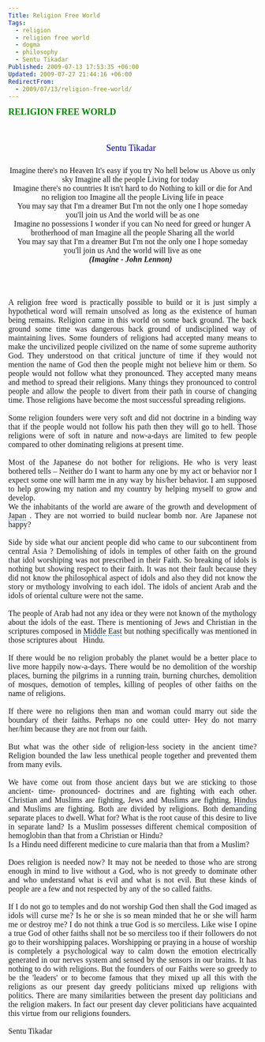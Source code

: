 ```yaml
---
Title: Religion Free World
Tags:
  - religion
  - religion free world
  - dogma
  - philosophy
  - Sentu Tikadar
Published: 2009-07-13 17:53:35 +06:00
Updated: 2009-07-27 21:44:16 +06:00
RedirectFrom:
  - 2009/07/13/religion-free-world/
---
```


<h1 style="margin: 0in 0in 0pt;"><span style="font-size: large; color: #008000; font-family: Garamond;">RELIGION FREE WORLD</span></h1>
<span style="font-size: 16pt;"><span style="font-family: Times New Roman;">
<p style="margin: 0in 0in 0pt;" align="center"> </p>

</span></span>
<p style="margin: 0in 0in 0pt;" align="center"><span style="font-size: large; color: #000080; font-family: Garamond;">Sentu Tikadar</span><span style="font-size: 16pt;"><span style="font-family: Times New Roman;"><span style="font-size: 18pt;"> </span></span></span></p>
<p style="margin: 0in 0in 0pt;" align="center"> </p>

<p style="margin: 0in 0in 0pt;" align="center"><span style="font-size: medium; font-family: Garamond;">Imagine there's no Heaven
It's easy if you try
No hell below us
Above us only sky
Imagine all the people
Living for today
 </span>

<p style="margin: 0in 0in 0pt;" align="center"><span style="font-size: medium; font-family: Garamond;">Imagine there's no countries
It isn't hard to do
Nothing to kill or die for
And no religion too
Imagine all the people
Living life in peace </span>

<p style="margin: 0in 0in 0pt;" align="center"><span style="font-size: medium; font-family: Garamond;">
You may say that I'm a dreamer
But I'm not the only one
I hope someday you'll join us
And the world will be as one </span>

<p style="margin: 0in 0in 0pt;" align="center"><span style="font-size: medium; font-family: Garamond;">
Imagine no possessions
I wonder if you can
No need for greed or hunger
A brotherhood of man
Imagine all the people
Sharing all the world </span>

<p style="margin: 0in 0in 0pt;" align="center"><span style="font-size: medium; font-family: Garamond;">
You may say that I'm a dreamer
But I'm not the only one
I hope someday you'll join us
And the world will live as one </span>

<p style="margin: 0in 0in 0pt;" align="center"><span style="font-size: medium; font-family: Garamond;"><em><strong>(Imagine - John Lennon)
</strong></em> </span>

<span style="font-family: Times New Roman;"><span style="font-size: 16pt;">
<p class="MsoNormal" style="margin: 0in 0in 0pt 99pt; text-indent: 45pt;"><span style="font-size: 18pt;"> </span></p>

</span></span><span style="font-family: Garamond;">
<p class="MsoNormal" style="margin: 0in 0in 0pt;" align="justify"><span style="font-size: medium;">A religion free word is practically possible to build or it is just simply a hypothetical word will remain unsolved as long as the existence of human being remains. Religion came in this world on some back ground. The back ground some time was dangerous back ground of undisciplined way of maintaining lives. Some founders of religions had accepted many means to make the uncivilized people civilized on the name of some supreme authority God. They understood on that critical juncture of time if they would not mention the <span id="lw_1247485603_0" class="yshortcuts">name of God</span> then the people might not believe him or them. So people would not follow what they pronounced. They accepted many means and method to spread their religions. Many things they pronounced to control people and allow the people to divert from their path in course of changing time. Those religions have become the most successful spreading religions. </span></p>

<span style="font-size: 16pt;">
<p class="MsoNormal" style="margin: 0in 0in 0pt;" align="justify"><span style="font-size: medium;">  </span></p>
<p class="MsoNormal" style="margin: 0in 0in 0pt;" align="justify"><span style="font-size: medium;">Some religion founders were very soft and did not doctrine in a binding way that if the people would not follow his path then they will go to hell. Those religions were of soft in nature and now-a-days are limited to few people compared to other dominating religions at present time. </span></p>
<p class="MsoNormal" style="margin: 0in 0in 0pt;" align="justify"><span style="font-size: medium;">  </span></p>
<p class="MsoNormal" style="margin: 0in 0in 0pt;" align="justify"><span style="font-size: medium;">Most of the Japanese do not bother for religions. He who is very least bothered tells – Neither do I want to harm any one by my act or behavior nor I expect some one will harm me in any way by his/her behavior. I am supposed to help growing my nation and my country by helping myself to grow and develop. </span></p>
<p class="MsoNormal" style="margin: 0in 0in 0pt;" align="justify"><span style="font-size: medium;">We the inhabitants of the world are aware of the growth and development of <span id="lw_1247485603_1" class="yshortcuts" style="cursor: hand; border-bottom: #0066cc 1px dashed;">Japan</span> . They are not worried to build nuclear bomb nor. Are Japanese not happy? </span></p>
<p class="MsoNormal" style="margin: 0in 0in 0pt;" align="justify"><span style="font-size: medium;">  </span></p>
<p class="MsoNormal" style="margin: 0in 0in 0pt;" align="justify"><span style="font-size: medium;">Side by side what our ancient people did who came to our subcontinent from central Asia ? Demolishing of idols in temples of other faith on the ground that idol worshiping was not prescribed in their Faith. So breaking of idols is nothing but showing respect to their faith. It was not their fault because they did not know the philosophical aspect of idols and also they did not know the story or mythology involving to each idol. The idols of ancient Arab and the idols of oriental culture were not the same. </span></p>
<p class="MsoNormal" style="margin: 0in 0in 0pt;" align="justify"><span style="font-size: medium;">  </span></p>
<p class="MsoNormal" style="margin: 0in 0in 0pt;" align="justify"><span style="font-size: medium;">The people of Arab had not any idea or they were not known of the mythology about the idols of the east. There is mentioning of Jews and Christian in the scriptures composed in <span id="lw_1247485603_2" class="yshortcuts" style="cursor: hand; border-bottom: #0066cc 1px dashed;">Middle East</span> but nothing specifically was mentioned in those scriptures about   Hindu.   </span></p>
<p class="MsoNormal" style="margin: 0in 0in 0pt;" align="justify"><span style="font-size: medium;">  </span></p>
<p class="MsoNormal" style="margin: 0in 0in 0pt;" align="justify"><span style="font-size: medium;">If there would be no religion probably the planet would be a better place to live more happily now-a-days. There would be no demolition of the worship places, burning the pilgrims in a running train, burning churches, demolition of mosques, demotion of temples, killing of peoples of other faiths on the name of religions. </span></p>
<p class="MsoNormal" style="margin: 0in 0in 0pt;" align="justify"><span style="font-size: medium;">  </span></p>
<p class="MsoNormal" style="margin: 0in 0in 0pt;" align="justify"><span style="font-size: medium;">If there were no religions then <span id="lw_1247485603_3" class="yshortcuts">man and woman</span> could marry out side the boundary of their faiths. Perhaps no one could utter- Hey do not marry her/him because they are not from our faith. </span></p>
<p class="MsoNormal" style="margin: 0in 0in 0pt;" align="justify"><span style="font-size: medium;">  </span></p>
<p class="MsoNormal" style="margin: 0in 0in 0pt;" align="justify"><span style="font-size: medium;">But what was the other side of religion-less society in the ancient time? Religion bounded the law less unethical people together and prevented them from many evils. </span></p>
<p class="MsoNormal" style="margin: 0in 0in 0pt;" align="justify"><span style="font-size: medium;">  </span></p>
<p class="MsoNormal" style="margin: 0in 0in 0pt;" align="justify"><span style="font-size: medium;">We have come out from those ancient days but we are sticking to those ancient- time- pronounced- doctrines and are fighting with each other. Christian and Muslims are fighting, Jews and Muslims are fighting, <span id="lw_1247485603_4" class="yshortcuts" style="cursor: hand; border-bottom: #0066cc 1px dashed;">Hindus</span> and Muslims are fighting. Both are divided by religions. Both demanding separate places to dwell. What for? What is the root cause of this desire to live in separate land? Is a Muslim possesses different chemical composition of hemoglobin than that from a Christian or Hindu? </span></p>
<p class="MsoNormal" style="margin: 0in 0in 0pt;" align="justify"><span style="font-size: medium;">Is a Hindu need different medicine to cure <span id="lw_1247485603_5" class="yshortcuts">malaria</span> than that from a Muslim?  </span></p>
<p class="MsoNormal" style="margin: 0in 0in 0pt;" align="justify"><span style="font-size: medium;">          </span></p>
<p class="MsoNormal" style="margin: 0in 0in 0pt;" align="justify"><span style="font-size: medium;">Does religion is needed now? It may not be needed to those who are strong enough in mind to live without a God, who is not greedy to dominate other and who understand what is evil and what is not evil. But these kinds of people are a few and not respected by any of the so called faiths. </span></p>
<p class="MsoNormal" style="margin: 0in 0in 0pt;" align="justify"><span style="font-size: medium;">  </span></p>
<p class="MsoNormal" style="margin: 0in 0in 0pt;" align="justify"><span style="font-size: medium;">If I do not go to temples and do not worship God then shall the God imaged as idols will curse me? Is he or she is so mean minded that he or she will harm me or destroy me? I do not think a true God is so merciless. Like wise I opine a true God of other faiths shall not be so merciless too if their followers do not go to their worshipping palaces. Worshipping or praying in a house of worship is completely a psychological way to calm down the emotion electrically generated in our nerves system and sensed by the sensors in our brains. It has nothing to do with religions. But the founders of our Faiths were so greedy to be the 'leaders' or to become famous that they mixed up all this with the religions as our present day greedy politicians mixed up religions with politics. There are many similarities between the present day politicians and the religion makers. In fact our present day clever politicians have acquainted this virtue from our religions founders. </span></p>
<p class="MsoNormal" style="margin: 0in 0in 0pt;" align="justify"><span style="font-size: medium;">  </span></p>
<p class="MsoNormal" style="margin: 0in 0in 0pt;" align="justify"><span style="font-size: medium;">Sentu Tikadar </span></p>

</span></span>
